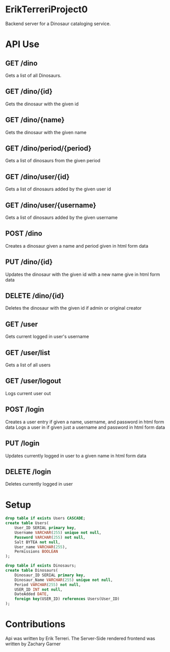# ErikTerreriProject0
Backend server for a Dinosaur cataloging service.

# API Use

## GET /dino
Gets a list of all Dinosaurs.

## GET /dino/{id}
Gets the dinosaur with the given id

## GET /dino/{name}
Gets the dinosaur with the given name

## GET /dino/period/{period}
Gets a list of dinosaurs from the given period

## GET /dino/user/{id}
Gets a list of dinosaurs added by the given user id

## GET /dino/user/{username}
Gets a list of dinosaurs added by the given username

## POST /dino
Creates a dinosaur given a name and period given in html form data

## PUT /dino/{id}
Updates the dinosaur with the given id with a new name give in html form data

## DELETE /dino/{id}
Deletes the dinosaur with the given id if admin or original creator

## GET /user
Gets current logged in user's username

## GET /user/list
Gets a list of all users

## GET /user/logout
Logs current user out

## POST /login
Creates a user entry if given a name, username, and password in html form data
Logs a user in if given just a username and password in html form data

## PUT /login
Updates currently logged in user to a given name in html form data

## DELETE /login
Deletes currently logged in user

# Setup
```sql
drop table if exists Users CASCADE;
create table Users(
	User_ID SERIAL primary key,
	Username VARCHAR(255) unique not null,
	Password VARCHAR(255) not null,
	Salt BYTEA not null,
	User_name VARCHAR(255),
	Permissions BOOLEAN
);

drop table if exists Dinosaurs;
create table Dinosaurs(
	Dinosaur_ID SERIAL primary key,
	Dinosaur_Name VARCHAR(255) unique not null,
	Period VARCHAR(255) not null,
	USER_ID INT not null,
	DateAdded DATE,
	foreign key(USER_ID) references Users(User_ID)
);
```

# Contributions
Api was written by Erik Terreri.
The Server-Side rendered frontend was written by Zachary Garner